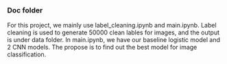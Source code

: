 ### Doc folder

For this project, we mainly use label_cleaning.ipynb and main.ipynb. Label cleaning is used to generate 50000 clean lables for images, and the output is under data folder. In main.ipynb, we have our baseline logistic model and 2 CNN models. The propose is to find out the best model for image classification.

